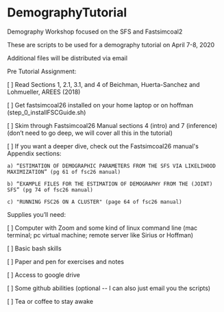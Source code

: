 # DemographyTutorial
Demography Workshop focused on the SFS and Fastsimcoal2

These are scripts to be used for a demography tutorial on April 7-8, 2020

Additional files will be distributed via email

Pre Tutorial Assignment:

[ ] Read Sections 1, 2.1, 3.1, and 4 of Beichman, Huerta-Sanchez and Lohmueller, AREES (2018)

[ ] Get fastsimcoal26 installed on your home laptop or on hoffman (step_0_installFSCGuide.sh)

[ ] Skim through Fastsimcoal26 Manual sections 4 (intro) and 7 (inference) (don’t need to go deep, we will cover all this in the tutorial)

[ ] If you want a deeper dive, check out the Fastsimcoal26 manual's Appendix sections: 

	a) “ESTIMATION OF DEMOGRAPHIC PARAMETERS FROM THE SFS VIA LIKELIHOOD MAXIMIZATION” (pg 61 of fsc26 manual)
	
	b) “EXAMPLE FILES FOR THE ESTIMATION OF DEMOGRAPHY FROM THE (JOINT) SFS” (pg 74 of fsc26 manual)
	
	c) "RUNNING FSC26 ON A CLUSTER" (page 64 of fsc26 manual)
	

Supplies you’ll need:

[ ] Computer with Zoom and some kind of linux command line (mac terminal; pc virtual machine; remote server like Sirius or Hoffman)

[ ] Basic bash skills

[ ] Paper and pen for exercises and notes

[ ] Access to google drive

[ ] Some github abilities (optional -- I can also just email you the scripts)

[ ] Tea or coffee to stay awake 

